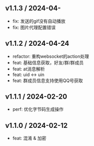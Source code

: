 ## v1.1.3 / 2024-04-

- fix: 发送的gif没有自动播放
- fix: 图片代理配置错误

## v1.1.2 / 2024-04-24

- refactor: 重构websocket的action处理
- feat: 基础信息获取，好友/群/群成员
- feat: at消息解析
- feat: uid <-> uin
- feat: 群成员信息支持使用QQ号获取

## v1.1.1 / 2024-02-20

- perf: 优化字节码生成操作

## v1.1.0 / 2024-02-12

- feat: 混淆 & 加密